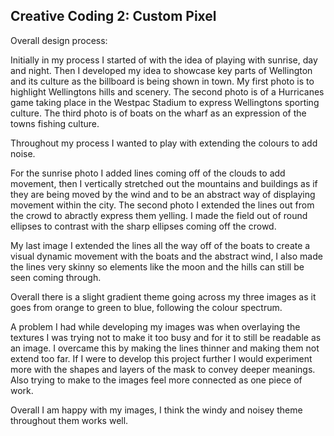 ## Creative Coding 2: Custom Pixel

Overall design process:

Initially in my process I started of with the idea of playing with sunrise, day and night. Then I developed my idea to showcase key parts of Wellington and its culture as the billboard is being shown in town. My first photo is to highlight Wellingtons hills and scenery. The second photo is of a Hurricanes game taking place in the Westpac Stadium to express Wellingtons sporting culture. The third photo is of boats on the wharf as an expression of the towns fishing culture. 

Throughout my process I wanted to play with extending the colours to add noise. 

For the sunrise photo I added lines coming off of the clouds to add movement, then I vertically stretched out the mountains and buildings as if they are being moved by the wind and to be an abstract way of displaying movement within the city.
The second photo I extended the lines out from the crowd to abractly express them yelling. I made the field out of round ellipses to contrast with the sharp ellipses coming off the crowd.

 My last image I extended the lines all the way off of the boats to create a visual dynamic movement with the boats and the abstract wind, I also made the lines very skinny so elements like the moon and the hills can still be seen coming through.

Overall there is a slight gradient theme going across my three images as it goes from orange to green to blue, following the colour spectrum. 

A problem I had while developing my images was when overlaying the textures I was trying not to make it too busy and for it to still be readable as an image. I overcame this by making the lines thinner and making them not extend too far. If I were to develop this project further I would experiment more with the shapes and layers of the mask to convey deeper meanings. Also trying to make to the images feel more connected as one piece of work.

Overall I am happy with my images, I think the windy and noisey theme throughout them works well.

